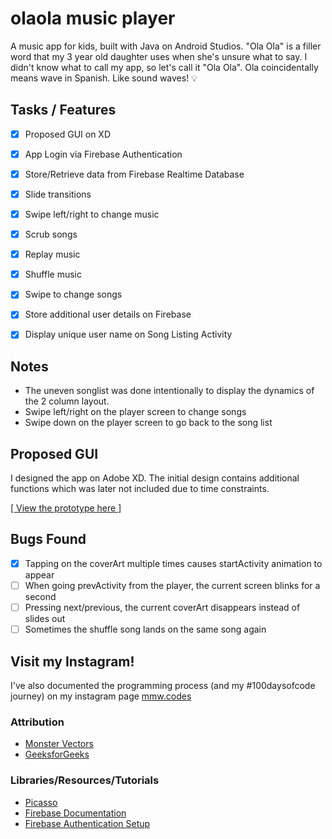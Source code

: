 # olaola music player
A music app for kids, built with Java on Android Studios. "Ola Ola" is a filler word that my 3 year old daughter uses when she's unsure what to say. I didn't know what to call my app, so let's call it "Ola Ola". Ola coincidentally means wave in Spanish. Like sound waves! 💡

## Tasks / Features
- [x] Proposed GUI on XD
- [x] App Login via Firebase Authentication
- [x] Store/Retrieve data from Firebase Realtime Database
- [x] Slide transitions 
- [x] Swipe left/right to change music 
- [x] Scrub songs 
- [x] Replay music
- [x] Shuffle music 
- [x] Swipe to change songs 
- [x] Store additional user details on Firebase 
- [x] Display unique user name on Song Listing Activity


## Notes
- The uneven songlist was done intentionally to display the dynamics of the 2 column layout.
- Swipe left/right on the player screen to change songs
- Swipe down on the player screen to go back to the song list 


## Proposed GUI 
I designed the app on Adobe XD. The initial design contains additional functions which was later not included due to time constraints. 

[[ View the prototype here ]](https://xd.adobe.com/view/e5575c5b-b6d6-4e50-ae59-04d8a4180cda-b004/)

## Bugs Found
- [x] Tapping on the coverArt multiple times causes startActivity animation to appear 
- [ ] When going prevActivity from the player, the current screen blinks for a second
- [ ] Pressing next/previous, the current coverArt disappears instead of slides out
- [ ] Sometimes the shuffle song lands on the same song again

## Visit my Instagram! 
I've also documented the programming process (and my #100daysofcode journey) on my instagram page [mmw.codes](https://instagram.com/mmw.codes)


### Attribution
* [Monster Vectors](https://www.freepik.com/vectors/character) 
* [GeeksforGeeks](https://www.geeksforgeeks.org/how-to-populate-recyclerview-with-firebase-data-using-firebaseui-in-android-studio/)

### Libraries/Resources/Tutorials 
* [Picasso](https://square.github.io/picasso/#download)  
* [Firebase Documentation](https://firebase.google.com/docs/libraries) 
* [Firebase Authentication Setup](https://www.youtube.com/watch?v=TwHmrZxiPA8) 
